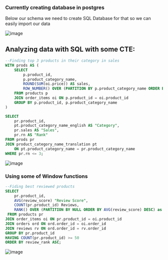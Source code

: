 ### Currently creating database in postgres

Below our schema we need to create SQL Database for that so we can easily import our data

![image](https://github.com/user-attachments/assets/7a47d158-8dae-4920-92ba-5b606c119fe8)

## Analyzing data with SQL with some CTE:
```sql
--Finding top 3 products in their category in sales
WITH prods AS (
    SELECT 
        p.product_id,
        p.product_category_name,
        ROUND(SUM(oi.price)) AS sales,
        ROW_NUMBER() OVER (PARTITION BY p.product_category_name ORDER BY SUM(oi.price) DESC) AS rn
    FROM products p
    JOIN order_items oi ON p.product_id = oi.product_id
    GROUP BY p.product_id, p.product_category_name
)

SELECT 
    pr.product_id,
    pt.product_category_name_english AS "Category",
    pr.sales AS "Sales",
	pr.rn AS "Rank"
FROM prods pr
JOIN product_category_name_translation pt
    ON pt.product_category_name = pr.product_category_name
WHERE pr.rn <= 3;
```
![image](https://github.com/user-attachments/assets/3b913d53-1a7b-4faf-b73f-94f0321f329c)
### Using some of Window functions
```sql
--Fiding best reviewed products
SELECT 
	pr.product_id,
	AVG(review_score) "Review Score",
	COUNT(pr.product_id) Reviews,
	RANK() OVER (PARTITION BY NULL ORDER BY AVG(review_score) DESC) as review_rank
 FROM products pr
JOIN order_items oi ON pr.product_id = oi.product_id
JOIN orders ord ON ord.order_id = oi.order_id
JOIN reviews rv ON ord.order_id = rv.order_id
GROUP BY pr.product_id
HAVING COUNT(pr.product_id) >= 50
ORDER BY review_rank ASC;
```

![image](https://github.com/user-attachments/assets/806574ce-aa38-4000-bb72-fdd464394565)
